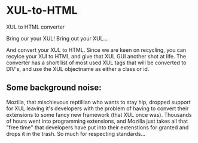 # XUL-to-HTML
XUL to HTML converter


Bring our your XUL! Bring out your XUL...

And convert your XUL to HTML. Since we are keen on recycling, you can recylce your XUl to HTML and give that XUL GUI another shot at life.
The converter has a short list of most used XUL tags that will be converted to DIV's, and use the XUL objectname as either a class or id.

Some background noise:
----------------------

Mozilla, that mischievous reptillian who wants to stay hip, dropped support for XUL leaving it's developers with the problem of having to convert their extensions to some fancy new framework (that XUL once was). Thousands of hours went into programming extensions, and Mozilla just takes all that "free time" that developers have put into their extenstions for granted and drops it in the trash. So much for  respecting standards...
